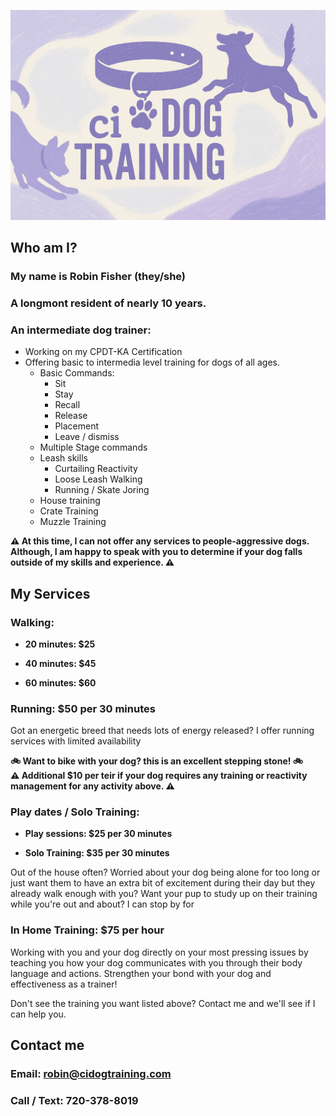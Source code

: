 <link rel="stylesheet" href="style.css">

![image](./banner.png)

## Who am I?

### My name is Robin Fisher (they/she)
### A longmont resident of nearly 10 years.
### An intermediate dog trainer:
* Working on my CPDT-KA Certification
* Offering basic to intermedia level training for dogs of all ages.
    * Basic Commands: 
        * Sit
        * Stay
        * Recall
        * Release
        * Placement
        * Leave / dismiss
    * Multiple Stage commands 
    * Leash skills
        * Curtailing Reactivity
        * Loose Leash Walking
        * Running / Skate Joring
    * House training
    * Crate Training
    * Muzzle Training

<div class="alert warn">
    <strong>
        ⚠️ At this time, I can not offer any services to people-aggressive dogs. Although, I am happy to speak with you to determine if your dog falls outside of my skills and experience. ⚠️
    </strong>
</div>

## My Services
### Walking:
<div class="alert info">
    <strong>

* 20 minutes: $25
* 40 minutes: $45
* 60 minutes: $60

    </strong>
</div>

### Running: $50 per 30 minutes

Got an energetic breed that needs lots of energy released? I offer running services with limited availability

<div class="alert info">
    <strong>
    🚲 Want to bike with your dog? this is an excellent stepping stone! 🚲
    </strong>
</div>

<div class="alert warn">
    <strong>
        ⚠️ Additional $10 per teir if your dog requires any training or reactivity management for any activity above. ⚠️
    </strong>
</div>

### Play dates / Solo Training: 
<div class="alert info">
    <strong>

* Play sessions: $25 per 30 minutes
* Solo Training: $35 per 30 minutes

    </strong>
</div>

Out of the house often? Worried about your dog being alone for too long or just want them to have an extra bit of excitement during their day but they already walk enough with you? Want your pup to study up on their training while you're out and about? I can stop by for

### In Home Training: $75 per hour

Working with you and your dog directly on your most pressing issues by teaching you how your dog communicates with you through their body language and actions. Strengthen your bond with your dog and effectiveness as a trainer!

Don't see the training you want listed above? Contact me and we'll see if I can help you. 

## Contact me

### Email: robin@cidogtraining.com 
### Call / Text: 720-378-8019